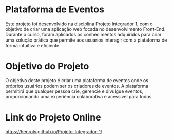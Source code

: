 
# Plataforma de Eventos

Este projeto foi desenvolvido na disciplina Projeto Integrador 1, com o objetivo de criar uma aplicação web focada no desenvolvimento Front-End. Durante o curso, foram aplicados os conhecimentos adquiridos para criar uma solução prática que permite aos usuários interagir com a plataforma de forma intuitiva e eficiente.

# Objetivo do Projeto

O objetivo deste projeto é criar uma plataforma de eventos onde os próprios usuários podem ser os criadores de eventos. A plataforma permitirá que qualquer pessoa crie, gerencie e divulgue eventos, proporcionando uma experiência colaborativa e acessível para todos.

# Link do Projeto Online
https://henrolv.github.io/Projeto-Integrador-1/
